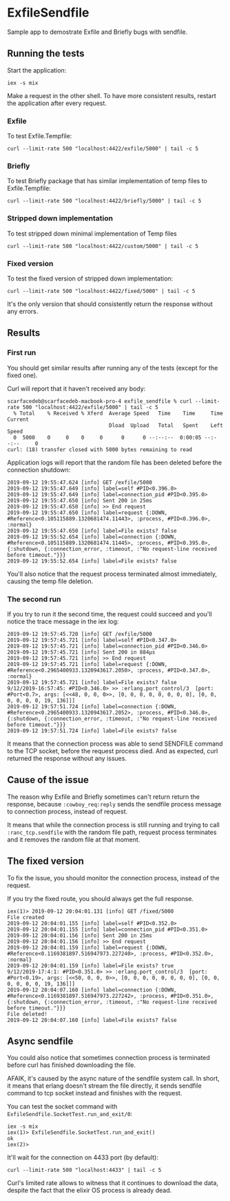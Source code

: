 # ExfileSendfile

Sample app to demostrate Exfile and Briefly bugs with sendfile.

## Running the tests

Start the application:

```
iex -s mix
```

Make a request in the other shell. To have more consistent results, restart the application after every request.

### Exfile

To test Exfile.Tempfile:

```
curl --limit-rate 500 "localhost:4422/exfile/5000" | tail -c 5
```

### Briefly

To test Briefly package that has similar implementation of temp files to Exfile.Tempfile:

```
curl --limit-rate 500 "localhost:4422/briefly/5000" | tail -c 5
```

### Stripped down implementation

To test stripped down minimal implementation of Temp files

```
curl --limit-rate 500 "localhost:4422/custom/5000" | tail -c 5
```

### Fixed version

To test the fixed version of stripped down implementation:

```
curl --limit-rate 500 "localhost:4422/fixed/5000" | tail -c 5
```

It's the only version that should consistently return the response without any errors.


## Results

### First run

You should get similar results after running any of the tests (except for the fixed one).

Curl will report that it haven't received any body:

```
scarfacedeb@scarfacedeb-macbook-pro-4 exfile_sendfile % curl --limit-rate 500 "localhost:4422/exfile/5000" | tail -c 5
  % Total    % Received % Xferd  Average Speed   Time    Time     Time  Current
                                 Dload  Upload   Total   Spent    Left  Speed
  0  5000    0     0    0     0      0      0 --:--:--  0:00:05 --:--:--     0
curl: (18) transfer closed with 5000 bytes remaining to read
```

Application logs will report that the random file has been deleted before the connection shutdown:

```
2019-09-12 19:55:47.624 [info] GET /exfile/5000
2019-09-12 19:55:47.649 [info] label=self #PID<0.396.0>
2019-09-12 19:55:47.649 [info] label=connection_pid #PID<0.395.0>
2019-09-12 19:55:47.650 [info] Sent 200 in 25ms
2019-09-12 19:55:47.650 [info] >> End request
2019-09-12 19:55:47.650 [info] label=request {:DOWN, #Reference<0.105115889.1320681474.11443>, :process, #PID<0.396.0>, :normal}
2019-09-12 19:55:47.650 [info] label=File exists? false
2019-09-12 19:55:52.654 [info] label=connection {:DOWN, #Reference<0.105115889.1320681474.11445>, :process, #PID<0.395.0>, {:shutdown, {:connection_error, :timeout, :"No request-line received before timeout."}}}
2019-09-12 19:55:52.654 [info] label=File exists? false
```

You'll also notice that the request process terminated almost immediately, causing the temp file deletion.

### The second run

If you try to run it the second time, the request could succeed and you'll notice the trace message in the iex log:

```
2019-09-12 19:57:45.720 [info] GET /exfile/5000
2019-09-12 19:57:45.721 [info] label=self #PID<0.347.0>
2019-09-12 19:57:45.721 [info] label=connection_pid #PID<0.346.0>
2019-09-12 19:57:45.721 [info] Sent 200 in 884µs
2019-09-12 19:57:45.721 [info] >> End request
2019-09-12 19:57:45.721 [info] label=request {:DOWN, #Reference<0.2965400933.1320943617.2050>, :process, #PID<0.347.0>, :normal}
2019-09-12 19:57:45.721 [info] label=File exists? false
9/12/2019-16:57:45: #PID<0.346.0> >> :erlang.port_control/3  [port: #Port<0.7>, args: [<<48, 0, 0, 0>>, [0, 0, 0, 0, 0, 0, 0, 0], [0, 0, 0, 0, 0, 0, 19, 136]]]
2019-09-12 19:57:51.724 [info] label=connection {:DOWN, #Reference<0.2965400933.1320943617.2052>, :process, #PID<0.346.0>, {:shutdown, {:connection_error, :timeout, :"No request-line received before timeout."}}}
2019-09-12 19:57:51.724 [info] label=File exists? false
```

It means that the connection process was able to send SENDFILE command to the TCP socket, before the request process died. And as expected, curl returned the response without any issues.

## Cause of the issue

The reason why Exfile and Briefly sometimes can't return return the response, because `:cowboy_req:reply` sends the sendfile process message to connection process, instead of request.

It means that while the connection process is still running and trying to call `:ranc_tcp.sendfile` with the random file path, request process terminates and it removes the random file at that moment.

## The fixed version

To fix the issue, you should monitor the connection process, instead of the request.

If you try the fixed route, you should always get the full response.

```
iex(1)> 2019-09-12 20:04:01.131 [info] GET /fixed/5000
File created
2019-09-12 20:04:01.155 [info] label=self #PID<0.352.0>
2019-09-12 20:04:01.155 [info] label=connection_pid #PID<0.351.0>
2019-09-12 20:04:01.156 [info] Sent 200 in 25ms
2019-09-12 20:04:01.156 [info] >> End request
2019-09-12 20:04:01.159 [info] label=request {:DOWN, #Reference<0.1169381897.516947973.227240>, :process, #PID<0.352.0>, :normal}
2019-09-12 20:04:01.159 [info] label=File exists? true
9/12/2019-17:4:1: #PID<0.351.0> >> :erlang.port_control/3  [port: #Port<0.19>, args: [<<50, 0, 0, 0>>, [0, 0, 0, 0, 0, 0, 0, 0], [0, 0, 0, 0, 0, 0, 19, 136]]]
2019-09-12 20:04:07.160 [info] label=connection {:DOWN, #Reference<0.1169381897.516947973.227242>, :process, #PID<0.351.0>, {:shutdown, {:connection_error, :timeout, :"No request-line received before timeout."}}}
File deleted!
2019-09-12 20:04:07.160 [info] label=File exists? false
```

## Async sendfile

You could also notice that sometimes connection process is terminated before curl has finished downloading the file. 

AFAIK, it's caused by the async nature of the sendfile system call. In short, it means that erlang doesn't stream the file directly, it sends sendfile command to tcp socket instead and finishes with the request.

You can test the socket command with `ExfileSendfile.SocketTest.run_and_exit/0`:

```
iex -s mix
iex(1)> ExfileSendfile.SocketTest.run_and_exit()
ok
iex(2)> 
```

It'll wait for the connection on 4433 port (by default):

```
curl --limit-rate 500 "localhost:4433" | tail -c 5
```

Curl's limited rate allows to witness that it continues to download the data, despite the fact that the elixir OS process is already dead.

